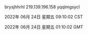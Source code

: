 brysjhhrhl 219.139.196.158 yqqlmgsycl

2022年 06月 24日 星期五 09:10:02 CST

2022年 06月 24日 星期五 01:10:02 GMT
